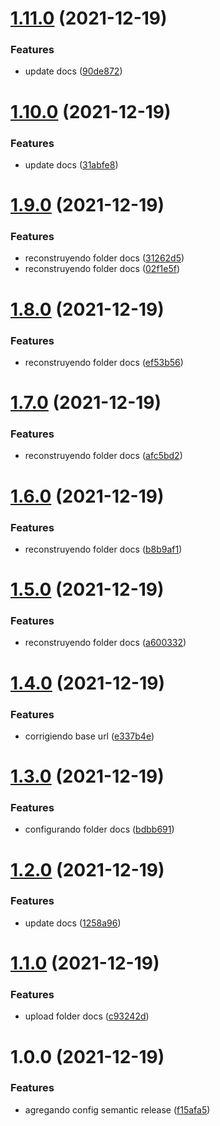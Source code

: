 # [1.11.0](https://github.com/joselo01/SkydropX-Developer-Challenges/compare/v1.10.0...v1.11.0) (2021-12-19)


### Features

* update docs ([90de872](https://github.com/joselo01/SkydropX-Developer-Challenges/commit/90de87281aa602c8936efd8caeb0a9d74c192b10))

# [1.10.0](https://github.com/joselo01/SkydropX-Developer-Challenges/compare/v1.9.0...v1.10.0) (2021-12-19)


### Features

* update docs ([31abfe8](https://github.com/joselo01/SkydropX-Developer-Challenges/commit/31abfe8ca6f6cb7e5e6686b046f85ba9726822a1))

# [1.9.0](https://github.com/joselo01/SkydropX-Developer-Challenges/compare/v1.8.0...v1.9.0) (2021-12-19)


### Features

* reconstruyendo folder docs ([31262d5](https://github.com/joselo01/SkydropX-Developer-Challenges/commit/31262d56bdbde69280735a4ffc5be301aa410fa5))
* reconstruyendo folder docs ([02f1e5f](https://github.com/joselo01/SkydropX-Developer-Challenges/commit/02f1e5f7a3c4a0050ee22adf7d83cc3e1a03a51a))

# [1.8.0](https://github.com/joselo01/SkydropX-Developer-Challenges/compare/v1.7.0...v1.8.0) (2021-12-19)


### Features

* reconstruyendo folder docs ([ef53b56](https://github.com/joselo01/SkydropX-Developer-Challenges/commit/ef53b5631a136fd1d6d8e2c705a9161cde9c589f))

# [1.7.0](https://github.com/joselo01/SkydropX-Developer-Challenges/compare/v1.6.0...v1.7.0) (2021-12-19)


### Features

* reconstruyendo folder docs ([afc5bd2](https://github.com/joselo01/SkydropX-Developer-Challenges/commit/afc5bd2d32e0e72ad57a9febc7241adb68ca8009))

# [1.6.0](https://github.com/joselo01/SkydropX-Developer-Challenges/compare/v1.5.0...v1.6.0) (2021-12-19)


### Features

* reconstruyendo folder docs ([b8b9af1](https://github.com/joselo01/SkydropX-Developer-Challenges/commit/b8b9af19bf7a9524c8ae6541763bcff33a020fa1))

# [1.5.0](https://github.com/joselo01/SkydropX-Developer-Challenges/compare/v1.4.0...v1.5.0) (2021-12-19)


### Features

* reconstruyendo folder docs ([a600332](https://github.com/joselo01/SkydropX-Developer-Challenges/commit/a600332ee054adde8436f1889bf9872d592ec6e2))

# [1.4.0](https://github.com/joselo01/SkydropX-Developer-Challenges/compare/v1.3.0...v1.4.0) (2021-12-19)


### Features

* corrigiendo base url ([e337b4e](https://github.com/joselo01/SkydropX-Developer-Challenges/commit/e337b4e96c21c9a7ff2276ce2d559585f82b09cf))

# [1.3.0](https://github.com/joselo01/SkydropX-Developer-Challenges/compare/v1.2.0...v1.3.0) (2021-12-19)


### Features

* configurando folder docs ([bdbb691](https://github.com/joselo01/SkydropX-Developer-Challenges/commit/bdbb69173e40a2a285402b365ea1ae5712e6bda7))

# [1.2.0](https://github.com/joselo01/SkydropX-Developer-Challenges/compare/v1.1.0...v1.2.0) (2021-12-19)


### Features

* update docs ([1258a96](https://github.com/joselo01/SkydropX-Developer-Challenges/commit/1258a96b129496497f663edb691aacb8d71b3aa0))

# [1.1.0](https://github.com/joselo01/SkydropX-Developer-Challenges/compare/v1.0.0...v1.1.0) (2021-12-19)


### Features

* upload folder docs ([c93242d](https://github.com/joselo01/SkydropX-Developer-Challenges/commit/c93242db401ee9bb3e84905c58b48436db49aa0d))

# 1.0.0 (2021-12-19)


### Features

* agregando config semantic release ([f15afa5](https://github.com/joselo01/SkydropX-Developer-Challenges/commit/f15afa5fb706a45e7be2d3bcfa10be8e89c9eb1d))
